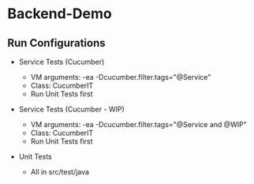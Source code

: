 # Backend-Demo

## Run Configurations

* Service Tests (Cucumber)
  * VM arguments: -ea -Dcucumber.filter.tags="@Service"
  * Class: CucumberIT
  * Run Unit Tests first

* Service Tests (Cucumber - WIP)
  * VM arguments: -ea -Dcucumber.filter.tags="@Service and @WIP"
  * Class: CucumberIT
  * Run Unit Tests first

* Unit Tests
  * All in src/test/java

